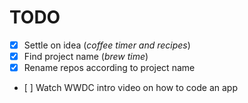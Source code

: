 # TODO

- [x] Settle on idea (_coffee timer and recipes_)
- [x] Find project name (_brew time_)
- [x] Rename repos according to project name
- [ ] Watch WWDC intro video on how to code an app

